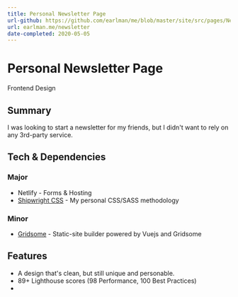 ```yaml
---
title: Personal Newsletter Page
url-github: https://github.com/earlman/me/blob/master/site/src/pages/Newsletter.vue
url: earlman.me/newsletter
date-completed: 2020-05-05
---
```


# Personal Newsletter Page

Frontend Design

## Summary

I was looking to start a newsletter for my friends, but I didn't want to rely on any 3rd-party service.

## Tech & Dependencies

### Major

- Netlify - Forms & Hosting
- [Shipwright CSS](https://github.com/foundations-design/shipwright) - My personal CSS/SASS methodology

### Minor

- [Gridsome](https://gridsome.org/) - Static-site builder powered by Vuejs and Gridsome

## Features

- A design that's clean, but still unique and personable.
- 89+ Lighthouse scores (98 Performance, 100 Best Practices)
-
